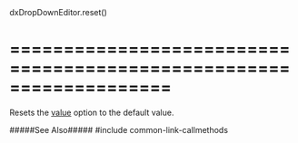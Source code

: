 <!--id-->dxDropDownEditor.reset()<!--/id-->
===================================================================
===================================================================

<!--shortDescription-->
Resets the [value]({basewidgetpath}/Configuration/#value) option to the default value.
<!--/shortDescription-->

<!--fullDescription-->
#####See Also#####
#include common-link-callmethods
<!--/fullDescription-->